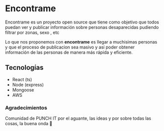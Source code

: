 # Encontrame

<p>Encontrame es un proyecto open source que tiene como objetivo que todos puedan ver y publicar información sobre personas desaparecidas pudiendo filtrar por zonas, sexo , etc </p>

<p>Lo que nos proponemos con <b>encontrame</b> es llegar a muchisimas personas y que el proceso de publicacion sea  masivo y así poder obtener información de las personas de manera más rápida y eficiente. </p>

## Tecnologías

<ul>
    <li>React (ts)</li>
    <li>Node (express)</li>
    <li>Mongoose</li>
    <li>AWS</li>
</ul>

### Agradecimientos

<p>Comunidad de PUNCH IT por el aguante, las ideas y por sobre todas las cosas, la buena onda 🥊</p>
